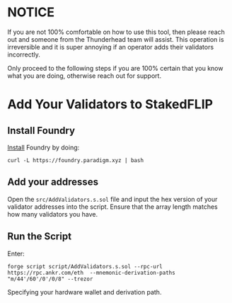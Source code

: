 # NOTICE
If you are not 100% comfortable on how to use this tool, then please reach out and someone from the Thunderhead team will assist. This operation is irreversible and it is super annoying if an operator adds their validators incorrectly. 

Only proceed to the following steps if you are 100% certain that you know what you are doing, otherwise reach out for support. 

# Add Your Validators to StakedFLIP

## Install Foundry
[Install](https://book.getfoundry.sh/getting-started/installation) Foundry by doing:

`curl -L https://foundry.paradigm.xyz | bash`

## Add your addresses  
Open the `src/AddValidators.s.sol` file and input the hex version of your validator addresses into the script. Ensure that the array length matches how many validators you have. 

## Run the Script

Enter:

`forge script script/AddValidators.s.sol --rpc-url https://rpc.ankr.com/eth  --mnemonic-derivation-paths "m/44'/60'/0'/0/8" --trezor`

Specifying your hardware wallet and derivation path. 
